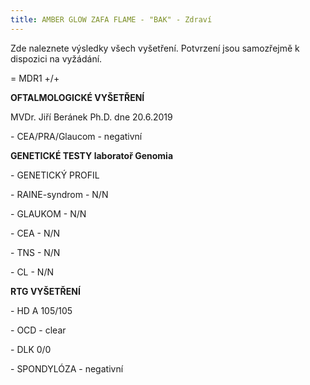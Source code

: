 ```yaml
---
title: AMBER GLOW ZAFA FLAME - "BAK" - Zdraví
---
```

Zde naleznete výsledky všech vyšetření. Potvrzení jsou samozřejmě k dispozici na vyžádání.

\= MDR1 +/+

**OFTALMOLOGICKÉ VYŠETŘENÍ**

MVDr. Jiří Beránek Ph.D. dne 20.6.2019

\- CEA/PRA/Glaucom - negativní  

**GENETICKÉ TESTY laboratoř Genomia**

\- GENETICKÝ PROFIL

\- RAINE-syndrom - N/N

\- GLAUKOM - N/N

\- CEA - N/N

\- TNS - N/N

\- CL - N/N  

**RTG VYŠETŘENÍ**

\- HD A 105/105

\- OCD -  clear

\- DLK 0/0

\- SPONDYLÓZA - negativní
